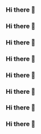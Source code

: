 ### Hi there 👋

### Hi there 👋

### Hi there 👋

### Hi there 👋

### Hi there 👋

### Hi there 👋

### Hi there 👋

### Hi there 👋

